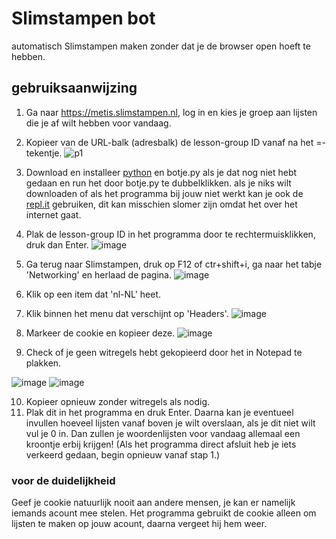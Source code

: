 # Slimstampen bot
automatisch Slimstampen maken zonder dat je de browser open hoeft te hebben.

## gebruiksaanwijzing
1. Ga naar https://metis.slimstampen.nl, log in en kies je groep aan lijsten die je af wilt hebben voor vandaag.

2. Kopieer van de URL-balk (adresbalk) de lesson-group ID vanaf na het =-tekentje.
![p1](https://github.com/Jan0Niek/slimstampen-bot/assets/73346551/e0862e2f-6fc7-4f08-af13-e0594b860342)

3. Download en installeer [python](https://www.python.org/downloads/) en botje.py als je dat nog niet hebt gedaan en run het door botje.py te dubbelklikken. als je niks wilt downloaden of als het programma bij jouw niet werkt kan je ook de [repl.it](https://replit.com/@YannickEleveld/SlimStamped-slimstampen-bot) gebruiken, dit kan misschien slomer zijn omdat het over het internet gaat.

4. Plak de lesson-group ID in het programma door te rechtermuisklikken, druk dan Enter.
![image](https://github.com/Jan0Niek/slimstampen-bot/assets/73346551/4a819315-fa71-4019-b467-7f7e32e5c49d)

5. Ga terug naar Slimstampen, druk op F12 of ctr+shift+i, ga naar het tabje 'Networking' en herlaad de pagina.
![image](https://github.com/Jan0Niek/slimstampen-bot/assets/73346551/b5617ce4-17e2-4a31-a21a-26ee9b83e1bd)

6. Klik op een item dat 'nl-NL' heet.

7. Klik binnen het menu dat verschijnt op 'Headers'.
![image](https://github.com/Jan0Niek/slimstampen-bot/assets/73346551/fdeedff4-4046-4a32-a8c8-87f297a63c29)

8. Markeer de cookie en kopieer deze.
![image](https://github.com/Jan0Niek/slimstampen-bot/assets/73346551/118606fd-f877-4d9c-bda6-75bc6432caaa)

9. Check of je geen witregels hebt gekopieerd door het in Notepad te plakken.

![image](https://github.com/Jan0Niek/slimstampen-bot/assets/73346551/248eb769-f794-4708-88e9-40184d364c6a) 
![image](https://github.com/Jan0Niek/slimstampen-bot/assets/73346551/0ff4f370-f451-499c-9d2f-59ef0969a805)

10. Kopieer opnieuw zonder witregels als nodig.
11. Plak dit in het programma en druk Enter. Daarna kan je eventueel invullen hoeveel lijsten vanaf boven je wilt overslaan, als je dit niet wilt vul je 0 in. Dan zullen je woordenlijsten voor vandaag allemaal een kroontje erbij krijgen!
(Als het programma direct afsluit heb je iets verkeerd gedaan, begin opnieuw vanaf stap 1.)

### voor de duidelijkheid
Geef je cookie natuurlijk nooit aan andere mensen, je kan er namelijk iemands acount mee stelen. Het programma gebruikt de cookie alleen om lijsten te maken op jouw acount, daarna vergeet hij hem weer.

